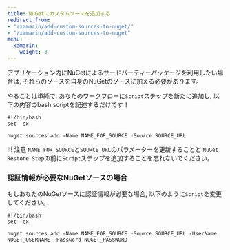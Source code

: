 ```yaml
---
title: NuGetにカスタムソースを追加する
redirect_from:
- "/xamarin/add-custom-sources-to-nuget/"
- "/xamarin/add-custom-sources-to-nuget"
menu:
  xamarin:
    weight: 3
---
```

アプリケーション内にNuGetによるサードパーティーパッケージを利用したい場合は, 
それらのソースを自身のNuGetのソースに加える必要があります。

やることは単純で, あなたのワークフローに`Script`ステップを新たに追加し, 以下の内容のbash scriptを記述するだけです！

```
#!/bin/bash
set -ex

nuget sources add -Name NAME_FOR_SOURCE -Source SOURCE_URL
```

!!! 注意
    `NAME_FOR_SOURCE`と`SOURCE_URL`のパラメーターを更新することと
    `NuGet Restore Step`の前に`Script`ステップを追加することを忘れないでください。


### 認証情報が必要なNuGetソースの場合

もしあなたのNuGetソースに認証情報が必要な場合, 以下のように`Script`を変更してください。

```
#!/bin/bash
set -ex

nuget sources add -Name NAME_FOR_SOURCE -Source SOURCE_URL -UserName NUGET_USERNAME -Password NUGET_PASSWORD
```
